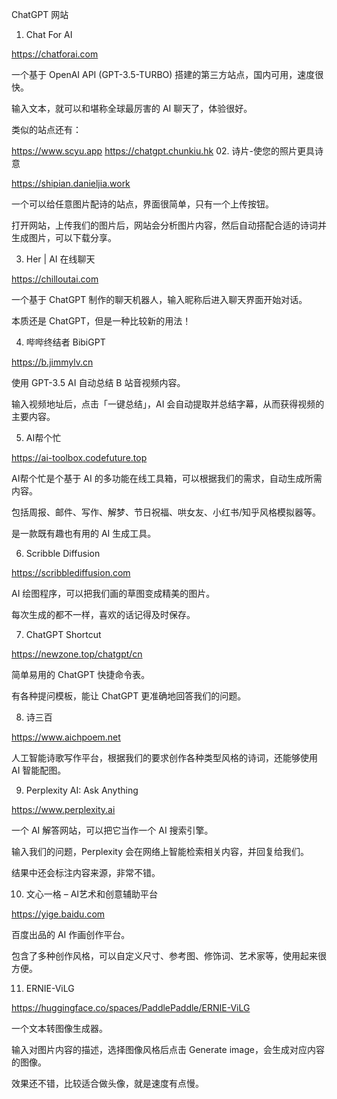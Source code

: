 ChatGPT 网站

01. Chat For AI

https://chatforai.com

一个基于 OpenAI API (GPT-3.5-TURBO) 搭建的第三方站点，国内可用，速度很快。

输入文本，就可以和堪称全球最厉害的 AI 聊天了，体验很好。

类似的站点还有：

https://www.scyu.app
https://chatgpt.chunkiu.hk
02. 诗片-使您的照片更具诗意

https://shipian.danieljia.work

一个可以给任意图片配诗的站点，界面很简单，只有一个上传按钮。

打开网站，上传我们的图片后，网站会分析图片内容，然后自动搭配合适的诗词并生成图片，可以下载分享。

03. Her | AI 在线聊天

https://chilloutai.com

一个基于 ChatGPT 制作的聊天机器人，输入昵称后进入聊天界面开始对话。

本质还是 ChatGPT，但是一种比较新的用法！

04. 哔哔终结者 BibiGPT

https://b.jimmylv.cn

使用 GPT-3.5 AI 自动总结 B 站音视频内容。

输入视频地址后，点击「一键总结」，AI 会自动提取并总结字幕，从而获得视频的主要内容。

05. AI帮个忙

https://ai-toolbox.codefuture.top

AI帮个忙是个基于 AI 的多功能在线工具箱，可以根据我们的需求，自动生成所需内容。

包括周报、邮件、写作、解梦、节日祝福、哄女友、小红书/知乎风格模拟器等。

是一款既有趣也有用的 AI 生成工具。

06. Scribble Diffusion

https://scribblediffusion.com

AI 绘图程序，可以把我们画的草图变成精美的图片。

每次生成的都不一样，喜欢的话记得及时保存。

07. ChatGPT Shortcut

https://newzone.top/chatgpt/cn

简单易用的 ChatGPT 快捷命令表。

有各种提问模板，能让 ChatGPT 更准确地回答我们的问题。

08. 诗三百

https://www.aichpoem.net

人工智能诗歌写作平台，根据我们的要求创作各种类型风格的诗词，还能够使用 AI 智能配图。

09. Perplexity AI: Ask Anything

https://www.perplexity.ai

一个 AI 解答网站，可以把它当作一个 AI 搜索引擎。

输入我们的问题，Perplexity 会在网络上智能检索相关内容，并回复给我们。

结果中还会标注内容来源，非常不错。

10. 文心一格 – AI艺术和创意辅助平台

https://yige.baidu.com

百度出品的 AI 作画创作平台。

包含了多种创作风格，可以自定义尺寸、参考图、修饰词、艺术家等，使用起来很方便。

11. ERNIE-ViLG

https://huggingface.co/spaces/PaddlePaddle/ERNIE-ViLG

一个文本转图像生成器。

输入对图片内容的描述，选择图像风格后点击 Generate image，会生成对应内容的图像。

效果还不错，比较适合做头像，就是速度有点慢。